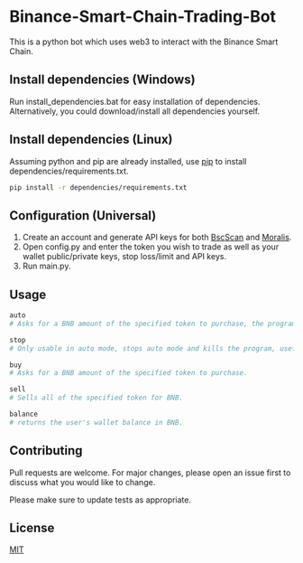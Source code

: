 # Binance-Smart-Chain-Trading-Bot

This is a python bot which uses web3 to interact with the Binance Smart Chain.



## Install dependencies (Windows)

Run install_dependencies.bat for easy installation of dependencies. Alternatively, you could download/install all dependencies yourself.



## Install dependencies (Linux)
Assuming python and pip are already installed, use [pip](https://pip.pypa.io/en/stable/) to install dependencies/requirements.txt.

```bash
pip install -r dependencies/requirements.txt
```

## Configuration (Universal)
1. Create an account and generate API keys for both [BscScan](https://bscscan.com/) and [Moralis](https://moralis.io/).
2. Open config.py and enter the token you wish to trade as well as your wallet public/private keys, stop loss/limit and API keys.
3. Run main.py.

## Usage

```bash
auto
# Asks for a BNB amount of the specified token to purchase, the program then monitors the tokens change in price and sells at your stop loss/limit.

stop
# Only usable in auto mode, stops auto mode and kills the program, useful if the user wants to sell the token before the stop loss/limit is reached.

buy
# Asks for a BNB amount of the specified token to purchase.

sell
# Sells all of the specified token for BNB.

balance
# returns the user's wallet balance in BNB.

```

## Contributing
Pull requests are welcome. For major changes, please open an issue first to discuss what you would like to change.

Please make sure to update tests as appropriate.

## License
[MIT](https://choosealicense.com/licenses/mit/)
